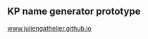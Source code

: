 KP name generator prototype
----------------------------------------

<a>www.juliengathelier.github.io</a>





